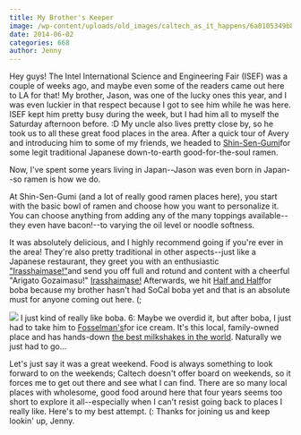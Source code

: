 ```yaml
---
title: My Brother's Keeper
image: /wp-content/uploads/old_images/caltech_as_it_happens/6a0105349b8251970b01a3fd1351ca970b.jpg
date: 2014-06-02
categories: 668
author: Jenny
---
```


Hey guys!
The Intel International Science and Engineering Fair (ISEF) was a couple of weeks ago, and maybe even some of the readers came out here to LA for that! My brother, Jason, was one of the lucky ones this year, and I was even luckier in that respect because I got to see him while he was here. ISEF kept him pretty busy during the week, but I had him all to myself the Saturday afternoon before. :D
My uncle also lives pretty close by, so he took us to all these great food places in the area. After a quick tour of Avery and introducing him to some of my friends, we headed to [Shin-Sen-Gumi](https://www.shinsengumigroup.com/)for some legit traditional Japanese down-to-earth good-for-the-soul ramen.

Now, I've spent some years living in Japan--Jason was even born in Japan--so ramen is how we do.

At Shin-Sen-Gumi (and a lot of really good ramen places here), you start with the basic bowl of ramen and choose how you want to personalize it. You can choose anything from adding any of the many toppings available--they even have bacon!--to varying the oil level or noodle softness.

It was absolutely delicious, and I highly recommend going if you're ever in the area! They're also pretty traditional in other aspects--just like a Japanese restaurant, they greet you with an enthusiastic ["Irasshaimase!"](https://www.neiu.edu/sdundis/examples/cook/phrases.htm)and send you off full and rotund and content with a cheerful "Arigato Gozaimasu!"
[Irasshaimase!](https://caltech.typepad.com/files/welcome.mp3)
Afterwards, we hit [Half and Half](https://www.yelp.com/biz/half-and-half-tea-house-san-gabriel)for boba because my brother hasn't had SoCal boba yet and that is an absolute must for anyone coming out here. (;


![](/old_images/caltech_as_it_happens/6a0105349b8251970b01a73dce1a80970d.jpg)
I just kind of really like boba. 6:
Maybe we overdid it, but after boba, I just had to take him to [Fosselman's](https://fosselmans.com/)for ice cream. It's this local, family-owned place and has hands-down [the best milkshakes in the world](https://www.theguardian.com/lifeandstyle/2009/sep/13/best-foods-in-the-world). Naturally we just had to go...

Let's just say it was a great weekend. Food is always something to look forward to on the weekends; Caltech doesn't offer board on weekends, so it forces me to get out there and see what I can find. There are so many local places with wholesome, good food around here that four years seems too short to explore it all--especially when I can't resist going back to places I really like. Here's to my best attempt. (:
Thanks for joining us and keep lookin' up,
Jenny.

